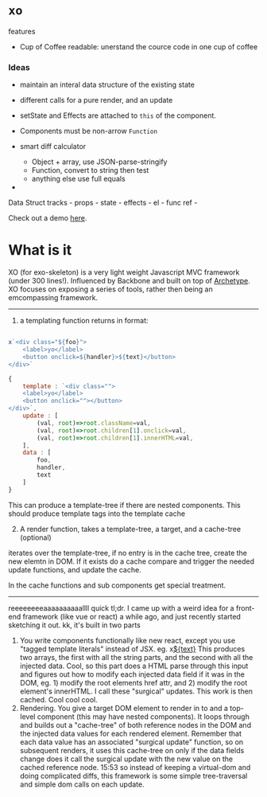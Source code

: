 
# `xo`



features
- Cup of Coffee readable: unerstand the cource code in one cup of coffee














### Ideas

- maintain an interal data structure of the existing state
- different calls for a pure render, and an update
- setState and Effects are attached to `this` of the component.
- Components must be non-arrow `Function`
- smart diff calculator
  - Object + array, use JSON-parse-stringify
  - Function, convert to string then test
  - anything else use full equals

-

Data Struct tracks
	- props
	- state
	- effects
	- el
	- func ref
	-











Check out a demo [here](http://stolksdorf.github.io/XO).

# What is it
XO (for exo-skeleton) is a very light weight Javascript MVC framework (under 300 lines!). Influenced by Backbone and built on top of [Archetype](http://stolksdorf.github.io/XO). XO focuses on exposing a series of tools, rather then being an emcompassing framework.



---------


1. a templating function returns in format:

```js

x`<div class="${foo}">
	<label>yo</label>
	<button onclick=${handler}>${text}</button>
</div>`

{
	template : `<div class="">
	<label>yo</label>
	<button onclick=""></button>
</div>`,
	update : [
		(val, root)=>root.className=val,
		(val, root)=>root.children[1].onclick=val,
		(val, root)=>root.children[1].innerHTML=val,
	],
	data : [
		foo,
		handler,
		text
	]
}

```

This can produce a template-tree if there are nested components.
This should produce template tags into the template cache



2. A render function, takes a template-tree, a target, and a cache-tree (optional)

iterates over the template-tree, if no entry is in the cache tree, create the new elemtn in DOM. If it exists do a cache compare and trigger the needed update functions, and update the cache.

In the cache functions and sub components get special treatment.



--------------------------


reeeeeeeeaaaaaaaaaallll quick tl;dr. I came up with a weird idea for a front-end framework (like vue or react) a while ago, and just recently started sketching it out.
kk, it's built in two parts
1. You write components functionally like new react, except you use "tagged template literals" instead of JSX.
eg. x<a href=${link}>${text}</a>
This produces two arrays, the first with all the string parts, and the second with all the injected data. Cool, so this part does a HTML parse through this input and figures out how to modify each injected data field if it was in the DOM, eg. 1) modify the root elements href attr, and 2) modify the root element's innerHTML. I call these "surgical" updates.
This work is then cached. Cool cool cool.
2. Rendering. You give a target DOM element to render in to and a top-level component (this may have nested components). It loops through and builds out a "cache-tree" of both reference nodes in the DOM and the injected data values for each rendered element. Remember that each data value has an associated "surgical update" function, so on subsequent renders, it uses this cache-tree on only if the data fields change does it call the surgical update with the new value on the cached reference node.
15:53
so instead of keeping a virtual-dom and doing complicated diffs, this framework is some simple tree-traversal and simple dom calls on each update.